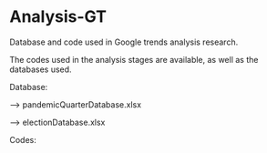 # Analysis-GT
Database and code used in Google trends analysis research.

The codes used in the analysis stages are available, as well as the databases used.

Database:

--> pandemicQuarterDatabase.xlsx

--> electionDatabase.xlsx

Codes:

